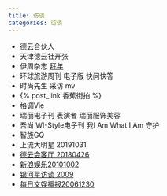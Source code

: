 ```yaml
---
title: 访谈
categories: 访谈
---
```


+ 德云合伙人
+ 天津德云社开张
+ 伊周杂志 [拜年](https://m.weibo.cn/6597654237/4603432647002046)
+ 环球旅游周刊 电子版 快问快答
+ 时尚先生 采访 mv
+ {% post_link 香蕉街拍 %}
+ 格调Vie
+ 瑞丽电子刊 表演者 瑞丽服饰美容
+ 吾尚 WI-Style电子刊 我I Am What I Am 守护
+ 智族GQ
+ 上流大明星 20191031
+ [德云会客厅 20180426](https://www.bilibili.com/video/BV1vV411o7Rj/?)
+ [新浪娱乐20101002](https://www.bilibili.com/video/BV1gt411P7QJ?p=1)
+ [银河星访谈 2009]( https://www.bilibili.com/video/BV18i4y187ui?p=4)
+ [每日文娱播报20061230](https://www.bilibili.com/video/BV1Fb411z71K?p=1) 